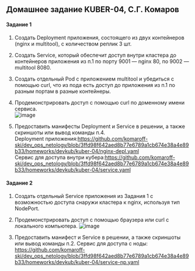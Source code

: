 ## Домашнее задание KUBER-04, С.Г. Комаров

#### Задание 1

1. Создать Deployment приложения, состоящего из двух контейнеров (nginx и multitool), с количеством реплик 3 шт.  
2. Создать Service, который обеспечит доступ внутри кластера до контейнеров приложения из п.1 по порту 9001 — nginx 80, по 9002 — multitool 8080.  
3. Создать отдельный Pod с приложением multitool и убедиться с помощью curl, что из пода есть доступ до приложения из п.1 по разным портам в разные контейнеры.  
4. Продемонстрировать доступ с помощью curl по доменному имени сервиса.  
![image](https://github.com/komaroff-ski/dev_ops_netology/assets/93157702/d9054a92-7865-4992-90ed-67a041d525ee)

5. Предоставить манифесты Deployment и Service в решении, а также скриншоты или вывод команды п.4.  
Deployment приложения:https://github.com/komaroff-ski/dev_ops_netology/blob/3ffd98f642aed8b77e6789a1cb674e38a4e89b33/homeworks/devkub/kuber-04/nginx-depl.yaml  
Сервис для доступа внутри кубера:https://github.com/komaroff-ski/dev_ops_netology/blob/3ffd98f642aed8b77e6789a1cb674e38a4e89b33/homeworks/devkub/kuber-04/service.yaml  


#### Задание 2

1. Создать отдельный Service приложения из Задания 1 с возможностью доступа снаружи кластера к nginx, используя тип NodePort.
2. Продемонстрировать доступ с помощью браузера или curl с локального компьютера.
![image](https://github.com/komaroff-ski/dev_ops_netology/assets/93157702/6af31275-6f32-4053-9ad6-ff9f8fb490e8)

3. Предоставить манифест и Service в решении, а также скриншоты или вывод команды п.2.
Сервис для доступа с ноды: https://github.com/komaroff-ski/dev_ops_netology/blob/3ffd98f642aed8b77e6789a1cb674e38a4e89b33/homeworks/devkub/kuber-04/service-np.yaml  
